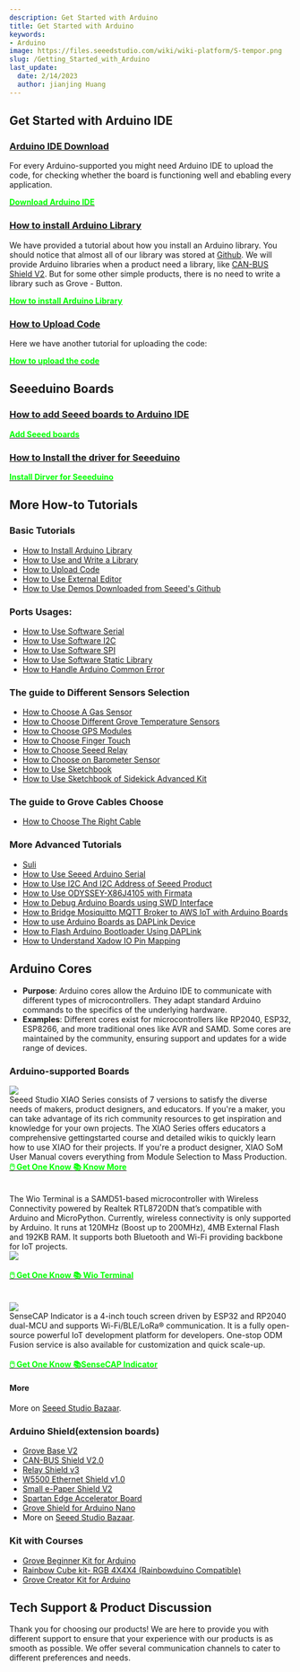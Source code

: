 ```yaml
---
description: Get Started with Arduino
title: Get Started with Arduino
keywords:
- Arduino
image: https://files.seeedstudio.com/wiki/wiki-platform/S-tempor.png
slug: /Getting_Started_with_Arduino
last_update:
  date: 2/14/2023
  author: jianjing Huang
---
```

<!-- ---
name: Get Started with Arduino
category: Tutorial
oldwikiname:  Get_Started_with_Arduino
prodimagename:
--- -->
## Get Started with Arduino IDE

### [Arduino IDE Download](https://www.arduino.cc/en/software)

For every Arduino-supported you might need Arduino IDE to upload the code, for checking whether the board is functioning well and ebabling every application.

<div class="download_arduino_container" style={{textAlign: 'center'}}>
    <a class="download_arduino_item" href="https://www.arduino.cc/en/software"><strong><span><font color={'FFFFFF'} size={"4"}>Download Arduino IDE</font></span></strong></a>
</div>

### [How to install Arduino Library](https://wiki.seeedstudio.com/How_to_install_Arduino_Library)

We have provided a tutorial about how you install an Arduino library. You should notice that almost all of our library was stored at [Github](https://github.com/Seeed-Studio). We will provide Arduino libraries when a product need a library, like [CAN-BUS Shield V2](https://github.com/Seeed-Studio/Seeed_Arduino_CAN). But for some other simple products, there is no need to write a library such as Grove - Button.

<div class="download_arduino_container" style={{textAlign: 'center'}}>
    <a class="download_arduino_item" href="https://wiki.seeedstudio.com/How_to_install_Arduino_Library/"><strong><span><font color={'FFFFFF'} size={"4"}>How to install Arduino Library</font></span></strong></a>
</div>

### [How to Upload Code](https://wiki.seeedstudio.com/Upload_Code/)

Here we have another tutorial for uploading the code:

<div class="download_arduino_container" style={{textAlign: 'center'}}>
    <a class="download_arduino_item" href="https://wiki.seeedstudio.com/How_to_install_Arduino_Library/"><strong><span><font color={'FFFFFF'} size={"4"}>How to upload the code</font></span></strong></a>
</div>

## Seeeduino Boards

### [How to add Seeed boards to Arduino IDE](https://wiki.seeedstudio.com/Seeed_Arduino_Boards/)

<div class="download_arduino_container" style={{textAlign: 'center'}}>
    <a class="download_arduino_item" href="https://wiki.seeedstudio.com/Seeed_Arduino_Boards/"><strong><span><font color={'FFFFFF'} size={"4"}>Add Seeed boards</font></span></strong></a>
</div>

### [How to Install the driver for Seeeduino](https://wiki.seeedstudio.com/Driver_for_Seeeduino)

<div class="download_arduino_container" style={{textAlign: 'center'}}>
    <a class="download_arduino_item" href="https://wiki.seeedstudio.com/Driver_for_Seeeduino"><strong><span><font color={'FFFFFF'} size={"4"}>Install Dirver for Seeeduino</font></span></strong></a>
</div>

## More How-to Tutorials


### Basic Tutorials

- [How to Install Arduino Library](https://wiki.seeedstudio.com/How_to_install_Arduino_Library)
- [How to Use and Write a Library](https://wiki.seeedstudio.com/How_to_use_and_write_a_library)
- [How to Upload Code](https://wiki.seeedstudio.com/Upload_Code)
- [How to Use External Editor](https://wiki.seeedstudio.com/Use_External_Editor)
- [How to Use Demos Downloaded from Seeed's Github](https://wiki.seeedstudio.com/Guide_to_use_demos_downloaded_from_Seeed-s_Github)

### Ports Usages:


- [How to Use Software Serial](https://wiki.seeedstudio.com/Software-Serial)
- [How to Use Software I2C](https://wiki.seeedstudio.com/Arduino_Software_I2C_user_guide)
- [How to Use Software SPI](https://wiki.seeedstudio.com/Software-SPI)
- [How to Use Software Static Library](https://wiki.seeedstudio.com/Software-Static-Library)
- [How to Handle Arduino Common Error](https://wiki.seeedstudio.com/Arduino_Common_Error)

### The guide to Different Sensors Selection

- [How to Choose A Gas Sensor](https://wiki.seeedstudio.com/How-to-Choose-A-Gas-Sensor)
- [How to Choose Different Grove Temperature Sensors](https://wiki.seeedstudio.com/A_Comparison_of_Different_Grove_Temperature_Sensors)
- [How to Choose GPS Modules](https://wiki.seeedstudio.com/GPS-Modules-Selection-Guide)
- [How to Choose Finger Touch](https://wiki.seeedstudio.com/How_to_detect_finger_touch)
- [How to Choose Seeed Relay](https://wiki.seeedstudio.com/Seeed_Relay_Page)
- [How to Choose on Barometer Sensor](https://wiki.seeedstudio.com/Barometer-Selection-Guide)
- [How to Use Sketchbook](https://wiki.seeedstudio.com/How_To_Use_Sketchbook)
- [How to Use Sketchbook of Sidekick Advanced Kit](https://wiki.seeedstudio.com/Sketchbook_of_Sidekick_Advanced_Kit)

### The guide to Grove Cables Choose

- [How to Choose The Right Cable](https://wiki.seeedstudio.com/How_To_Choose_The_Right_Cable)

### More Advanced Tutorials

- [Suli](https://wiki.seeedstudio.com/Suli)
- [How to Use Seeed Arduino Serial](https://wiki.seeedstudio.com/Seeed_Arduino_Serial)
- [How to Use I2C And I2C Address of Seeed Product](https://wiki.seeedstudio.com/I2C_And_I2C_Address_of_Seeed_Product)
- [How to Use ODYSSEY-X86J4105 with Firmata](https://wiki.seeedstudio.com/ODYSSEY-X86J4105-Firmata)
- [How to Debug Arduino Boards using SWD Interface](https://wiki.seeedstudio.com/Software-SWD)
- [How to Bridge Mosiquitto MQTT Broker to AWS IoT with Arduino Boards](https://wiki.seeedstudio.com/Arduino-AWS-IOT-Bridge)
- [How to use Arduino Boards as DAPLink Device](https://wiki.seeedstudio.com/Arduino-DAPLink)
- [How to Flash Arduino Bootloader Using DAPLink](https://wiki.seeedstudio.com/Flashing-Arduino-Bootloader-DAPLink)
- [How to Understand Xadow IO Pin Mapping](https://wiki.seeedstudio.com/Xadow_IO_pin_mapping)

## Arduino Cores

- **Purpose**: Arduino cores allow the Arduino IDE to communicate with different types of microcontrollers. They adapt standard Arduino commands to the specifics of the underlying hardware.
- **Examples**: Different cores exist for microcontrollers like RP2040, ESP32, ESP8266, and more traditional ones like AVR and SAMD. Some cores are maintained by the community, ensuring support and updates for a wide range of devices.

### Arduino-supported Boards

<div class="all_container">
    <div class="xiao_topic_page_pic">
        <img src="https://files.seeedstudio.com/wiki/xiao_topicpage/main.png" style={{width:1000, height:'auto'}}/>
    </div>
    <div class="xiao_topic_page_font1">
        <font size={"2.1"}>Seeed Studio XIAO Series consists of 7 versions to satisfy the diverse needs of makers, product designers,
and educators. If you're a maker, you can take advantage of its rich community resources to get inspiration and knowledge for your own projects. The XIAO Series offers educators a comprehensive gettingstarted course and detailed wikis to quickly learn how to use XIAO for their projects. If you're a product designer, XIAO SoM User Manual covers everything from Module Selection to Mass Production. <br /> </font>
    </div>
</div>


<div class="get_one_now_container" style={{textAlign: 'center'}}>
    <a class="get_one_now_item" href="https://www.seeedstudio.com/catalogsearch/result/?q=xiao" target="_blank" rel="noopener noreferrer"><strong><span><font color={'FFFFFF'} size={"4"}> 🖱️ Get One Know </font></span></strong></a>
    <a class="get_one_now_item" href="https://wiki.seeedstudio.com/SeeedStudio_XIAO_Series_Introduction/" target="_blank" rel="noopener noreferrer"><strong><span><font color={'FFFFFF'} size={"4"}>📚 Know More</font></span></strong></a>
</div>

<br />

<br />

<div class="all_container">
    <div class="xiao_topic_page_font1">
        <font size={"2.1"}>The Wio Terminal is a SAMD51-based microcontroller with Wireless Connectivity powered by Realtek RTL8720DN that’s compatible with Arduino and MicroPython. Currently, wireless connectivity is only supported by Arduino. It runs at 120MHz (Boost up to 200MHz), 4MB External Flash and 192KB RAM. It supports both Bluetooth and Wi-Fi providing backbone for IoT projects. <br /> </font>
    </div>
        <div class="xiao_topic_page_pic">
        <img src="https://files.seeedstudio.com/wiki/Wio-Terminal/img/Wio-Terminal-Wiki.jpg" style={{width:1000, height:'auto'}}/>
    </div>
</div>

<br />

<div class="get_one_now_container" style={{textAlign: 'center'}}>
    <a class="get_one_now_item" href="https://www.seeedstudio.com/Wio-Terminal-p-4509.html" target="_blank" rel="noopener noreferrer"><strong><span><font color={'FFFFFF'} size={"4"}> 🖱️ Get One Know </font></span></strong></a>
    <a class="get_one_now_item" href="https://wiki.seeedstudio.com/Wio-Terminal-Getting-Started/" target="_blank" rel="noopener noreferrer"><strong><span><font color={'FFFFFF'} size={"4"}>📚 Wio Terminal</font></span></strong></a>
</div>

<br />
<br />


<div class="all_container">
    <div class="xiao_topic_page_pic">
        <img src="https://files.seeedstudio.com/wiki/SenseCAP/SenseCAP_Indicator/SenseCAP_Indicator_1.png" style={{width:1000, height:'auto'}}/>
    </div>
    <div class="xiao_topic_page_font1">
        <font size={"2.1"}>SenseCAP Indicator is a 4-inch touch screen driven by ESP32 and RP2040 dual-MCU and supports Wi-Fi/BLE/LoRa® communication. It is a fully open-source powerful IoT development platform for developers. One-stop ODM Fusion service is also available for customization and quick scale-up. <br /> </font>
    </div>
</div>

<br />

<div class="get_one_now_container" style={{textAlign: 'center'}}>
    <a class="get_one_now_item" href="https://www.seeedstudio.com/SenseCAP-Indicator-D1-p-5643.html" target="_blank" rel="noopener noreferrer"><strong><span><font color={'FFFFFF'} size={"4"}> 🖱️ Get One Know </font></span></strong></a>
    <a class="get_one_now_item" href="https://wiki.seeedstudio.com/Develop_with_SenseCAP_Indicator/" target="_blank" rel="noopener noreferrer"><strong><span><font color={'FFFFFF'} size={"4"}>📚SenseCAP Indicator</font></span></strong></a>
</div>

#### More

More on [Seeed Studio Bazaar](https://www.seeedstudio.com/catalogsearch/result/?q=arduino).


### Arduino Shield(extension boards)

- [Grove Base V2](https://wiki.seeedstudio.com/Base_Shield_V2/)
- [CAN-BUS Shield V2.0](https://wiki.seeedstudio.com/CAN-BUS_Shield_V2.0/)
- [Relay Shield v3](https://wiki.seeedstudio.com/Relay_Shield_v3/)
- [W5500 Ethernet Shield v1.0](https://wiki.seeedstudio.com/W5500_Ethernet_Shield_v1.0/)
- [Small e-Paper Shield V2](https://wiki.seeedstudio.com/Small_e-Paper_Shield_V2/)
- [Spartan Edge Accelerator Board](https://wiki.seeedstudio.com/Spartan-Edge-Accelerator-Board/)
- [Grove Shield for Arduino Nano](https://wiki.seeedstudio.com/Grove_Shield_for_Arduino_Nano/)
- More on [Seeed Studio Bazaar](https://www.seeedstudio.com/catalogsearch/result/?q=arduino%20shields).

### Kit with Courses

- [Grove Beginner Kit for Arduino](https://wiki.seeedstudio.com/Grove-Beginner-Kit-For-Arduino/)
- [Rainbow Cube kit- RGB 4X4X4 (Rainbowduino Compatible)](https://wiki.seeedstudio.com/Rainbow_Cube_kit_RGB_4_4_4_Rainbowduino_Compatible/)
- [Grove Creator Kit for Arduino](https://wiki.seeedstudio.com/Grove-Creator-Kit-1/)

## Tech Support & Product Discussion

Thank you for choosing our products! We are here to provide you with different support to ensure that your experience with our products is as smooth as possible. We offer several communication channels to cater to different preferences and needs.

<div class="button_tech_support_container">
<a href="https://forum.seeedstudio.com/" class="button_forum"></a> 
<a href="https://www.seeedstudio.com/contacts" class="button_email"></a>
</div>

<div class="button_tech_support_container">
<a href="https://discord.gg/eWkprNDMU7" class="button_discord"></a> 
<a href="https://github.com/Seeed-Studio/wiki-documents/discussions/69" class="button_discussion"></a>
</div>

